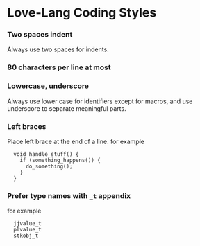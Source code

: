 # Love-Lang Coding Styles

### Two spaces indent
Always use two spaces for indents.

### 80 characters per line at most

### Lowercase, underscore
Always use lower case for identifiers except for macros, and use
underscore to separate meaningful parts.

### Left braces
Place left brace at the end of a line. for example
```
  void handle_stuff() {
    if (something_happens()) {
      do_something();
    }
  }
```

### Prefer type names with `_t` appendix
for example
```
  jjvalue_t
  plvalue_t
  stkobj_t
```
